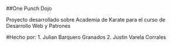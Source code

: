 ##One Punch Dojo

Proyecto desarrollado sobre Academia de Karate para el curso de Desarrollo Web y Patrones

#Hecho por:
    1. Julian Barquero Granados
    2. Justin Varela Corrales
